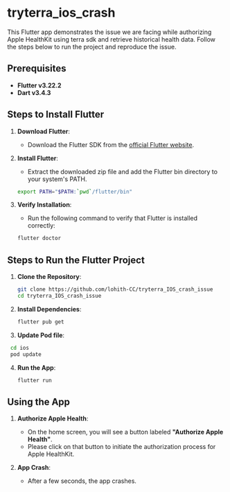 # tryterra_ios_crash

This Flutter app demonstrates the issue we are facing while authorizing Apple HealthKit using terra sdk and retrieve historical health data. Follow the steps below to run the project and reproduce the issue.

## Prerequisites

- **Flutter v3.22.2**
- **Dart v3.4.3**

## Steps to Install Flutter

1. **Download Flutter**:
   - Download the Flutter SDK from the [official Flutter website](https://flutter.dev/docs/get-started/install).

2. **Install Flutter**:
   - Extract the downloaded zip file and add the Flutter bin directory to your system's PATH.

   ```sh
   export PATH="$PATH:`pwd`/flutter/bin"
   ```

3. **Verify Installation**:
   - Run the following command to verify that Flutter is installed correctly:

   ```sh
   flutter doctor
   ```

## Steps to Run the Flutter Project

1. **Clone the Repository**:
   ```sh
   git clone https://github.com/lohith-CC/tryterra_IOS_crash_issue
   cd tryterra_IOS_crash_issue
   ```

2. **Install Dependencies**:
   ```sh
   flutter pub get
   ```
3. **Update Pod file**:
  ```sh
   cd ios
   pod update
   ```

4. **Run the App**:
   ```sh
   flutter run
   ```

## Using the App

1. **Authorize Apple Health**:
   - On the home screen, you will see a button labeled **"Authorize Apple Health"**.
   - Please click on that button to initiate the authorization process for Apple HealthKit.

2. **App Crash**:
   - After a few seconds, the app crashes.
